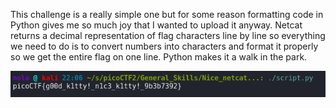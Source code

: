This challenge is a really simple one but for some reason formatting code in Python gives me so much joy that I wanted to upload it anyway. Netcat returns a decimal representation of flag characters line by line so everything we need to do is to convert numbers into characters and format it properly so we get the entire flag on one line. Python makes it a walk in the park.

<p align="center"><img src="../../images/Nice_netcat.png" ></p>
